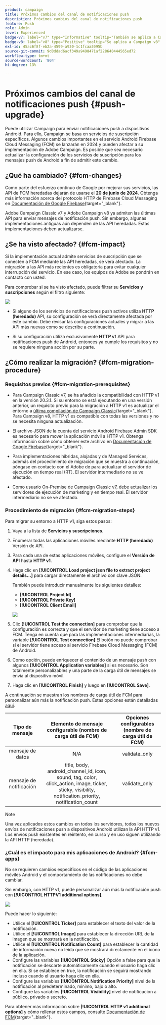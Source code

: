 ```yaml
---
product: campaign
title: Próximos cambios del canal de notificaciones push
description: Próximos cambios del canal de notificaciones push
feature: Push
role: Admin
level: Experienced
badge-v7: label="v7" type="Informative" tooltip="También se aplica a Campaign Classic v7"
badge-v8: label="v8" type="Positive" tooltip="Se aplica a Campaign v8"
exl-id: 45ac6f8f-eb2a-4599-a930-1c1fcaa3095b
source-git-commit: 9d0ddad6acf349a9498471af228640444565ed72
workflow-type: tm+mt
source-wordcount: '804'
ht-degree: 13%

---
```


# Próximos cambios del canal de notificaciones push {#push-upgrade}

Puede utilizar Campaign para enviar notificaciones push a dispositivos Android. Para ello, Campaign se basa en servicios de suscripción específicos. Algunos cambios importantes en el servicio Android Firebase Cloud Messaging (FCM) se lanzarán en 2024 y pueden afectar a su implementación de Adobe Campaign. Es posible que sea necesario actualizar la configuración de los servicios de suscripción para los mensajes push de Android a fin de admitir este cambio.

## ¿Qué ha cambiado? {#fcm-changes}

Como parte del esfuerzo continuo de Google por mejorar sus servicios, las API de FCM heredadas dejarán de usarse el **20 de junio de 2024**. Obtenga más información acerca del protocolo HTTP de Firebase Cloud Messaging en [Documentación de Google Firebase](https://firebase.google.com/docs/cloud-messaging/http-server-ref){target="_blank"}.

Adobe Campaign Classic v7 y Adobe Campaign v8 ya admiten las últimas API para enviar mensajes de notificación push. Sin embargo, algunas implementaciones antiguas aún dependen de las API heredadas. Estas implementaciones deben actualizarse.

## ¿Se ha visto afectado? {#fcm-impact}

Si la implementación actual admite servicios de suscripción que se conecten a FCM mediante las API heredadas, se verá afectado. La migración a las API más recientes es obligatoria para evitar cualquier interrupción del servicio. En ese caso, los equipos de Adobe se pondrán en contacto con usted.

Para comprobar si se ha visto afectado, puede filtrar su **Servicios y suscripciones** según el filtro siguiente:

![](assets/filter-services-fcm.png)


* Si alguno de los servicios de notificaciones push activos utiliza **HTTP (heredado)** API, su configuración se verá directamente afectada por este cambio. Debe revisar las configuraciones actuales y migrar a las API más nuevas como se describe a continuación.

* Si su configuración utiliza exclusivamente **HTTP v1** API para notificaciones push de Android, entonces ya cumple los requisitos y no se requiere ninguna acción por su parte.

## ¿Cómo realizar la migración? {#fcm-migration-procedure}

### Requisitos previos {#fcm-migration-prerequisites}

* Para Campaign Classic v7, se ha añadido la compatibilidad con HTTP v1 en la versión 20.3.1. Si su entorno se está ejecutando en una versión anterior, un requisito previo para la migración a HTTP v1 es actualizar el entorno a [última compilación de Campaign Classic](https://experienceleague.adobe.com/docs/campaign-classic/using/release-notes/latest-release.html){target="_blank"}. Para Campaign v8, HTTP v1 es compatible con todas las versiones y no se necesita ninguna actualización.

* El archivo JSON de la cuenta del servicio Android Firebase Admin SDK es necesario para mover la aplicación móvil a HTTP v1. Obtenga información sobre cómo obtener este archivo en [Documentación de Google Firebase](https://firebase.google.com/docs/admin/setup#initialize-sdk){target="_blank"}.

* Para implementaciones híbridas, alojadas y de Managed Services, además del procedimiento de migración que se muestra a continuación, póngase en contacto con el Adobe de para actualizar el servidor de ejecución en tiempo real (RT). El servidor intermediario no se ve afectado.

* Como usuario On-Premise de Campaign Classic v7, debe actualizar los servidores de ejecución de marketing y en tiempo real. El servidor intermediario no se ve afectado.

### Procedimiento de migración {#fcm-migration-steps}

Para migrar su entorno a HTTP v1, siga estos pasos:

1. Vaya a la lista de **Servicios y suscripciones**.
1. Enumerar todas las aplicaciones móviles mediante **HTTP (heredado)** Versión de API.
1. Para cada una de estas aplicaciones móviles, configure el **Versión de API** hasta **HTTP v1**.
1. Haga clic en **[!UICONTROL Load project json file to extract project details...]** para cargar directamente el archivo con clave JSON.

   También puede introducir manualmente los siguientes detalles:

   * **[!UICONTROL Project Id]**
   * **[!UICONTROL Private Key]**
   * **[!UICONTROL Client Email]**

   ![](assets/android-http-v1-config.png)

1. Clic **[!UICONTROL Test the connection]** para comprobar que la configuración es correcta y que el servidor de marketing tiene acceso a FCM. Tenga en cuenta que para las implementaciones intermediarias, la variable **[!UICONTROL Test connection]** El botón no puede comprobar si el servidor tiene acceso al servicio Firebase Cloud Messaging (FCM) de Android.
1. Como opción, puede enriquecer el contenido de un mensaje push con algunos **[!UICONTROL Application variables]** si es necesario. Son totalmente personalizables y una parte de la carga útil de mensajes se envía al dispositivo móvil.
1. Haga clic en **[!UICONTROL Finish]** y luego en **[!UICONTROL Save]**.

A continuación se muestran los nombres de carga útil de FCM para personalizar aún más la notificación push. Estas opciones están detalladas [aquí](#fcm-apps).

| Tipo de mensaje | Elemento de mensaje configurable (nombre de carga útil de FCM) | Opciones configurables (nombre de carga útil de FCM) |
|:-:|:-:|:-:|
| mensaje de datos | N/A | validate_only |
| mensaje de notificación | title, body, android_channel_id, icon, sound, tag, color, click_action, image, ticker, sticky, visibility, notification_priority, notification_count <br> | validate_only |


>[!NOTE]
>
>Una vez aplicados estos cambios en todos los servidores, todos los nuevos envíos de notificaciones push a dispositivos Android utilizan la API HTTP v1. Los envíos push existentes en reintento, en curso y en uso siguen utilizando la API HTTP (heredada).

### ¿Cuál es el impacto para mis aplicaciones de Android? {#fcm-apps}

No se requieren cambios específicos en el código de las aplicaciones móviles Android y el comportamiento de las notificaciones no debe cambiar.

Sin embargo, con HTTP v1, puede personalizar aún más la notificación push con **[!UICONTROL HTTPV1 additional options]**.

![](assets/android-push-additional-options.png)

Puede hacer lo siguiente:

* Utilice el **[!UICONTROL Ticker]** para establecer el texto del valor de la notificación.
* Utilice el **[!UICONTROL Image]** para establecer la dirección URL de la imagen que se mostrará en la notificación.
* Utilice el **[!UICONTROL Notification Count]** para establecer la cantidad de información nueva no leída que se mostrará directamente en el icono de la aplicación.
* Configure las variables **[!UICONTROL Sticky]** Opción a false para que la notificación se descarte automáticamente cuando el usuario haga clic en ella. Si se establece en true, la notificación se seguirá mostrando incluso cuando el usuario haga clic en ella.
* Configure las variables **[!UICONTROL Notification Priority]** nivel de la notificación al predeterminado, mínimo, bajo o alto.
* Configure las variables **[!UICONTROL Visibility]** nivel de notificación a público, privado o secreto.

Para obtener más información sobre **[!UICONTROL HTTP v1 additional options]** y cómo rellenar estos campos, consulte [Documentación de FCM](https://firebase.google.com/docs/reference/fcm/rest/v1/projects.messages#androidnotification){target="_blank"}.
